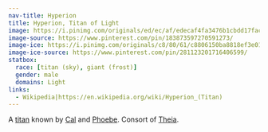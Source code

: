 ```yaml
---
nav-title: Hyperion
title: Hyperion, Titan of Light
image: https://i.pinimg.com/originals/ed/ec/af/edecaf4fa3476b1cbdd17fac0f47c6a2.jpg
image-source: https://www.pinterest.com/pin/183873597270591273/
image-ice: https://i.pinimg.com/originals/c8/80/61/c8806150ba8818ef3e017192cdb046c0.jpg
image-ice-source: https://www.pinterest.com/pin/281123201716406599/
statbox:
  race: [titan (sky), giant (frost)]
  gender: male
  domains: Light
links:
  - Wikipedia|https://en.wikipedia.org/wiki/Hyperion_(Titan)
---
```


A [titan](../creatures/titans) known by [Cal](../dossiers/cal) and [Phoebe](../dossiers/phoebe). Consort of [Theia](theia).
